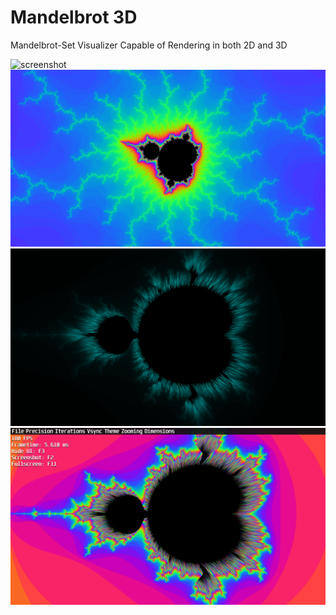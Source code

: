 # Mandelbrot 3D

Mandelbrot-Set Visualizer Capable of Rendering in both 2D and 3D

![screenshot](screenshots/screenshot1.png)
![screenshot](screenshots/screenshot2.png)
![screenshot](screenshots/screenshot3.png)
![screenshot](screenshots/screenshot4.png)
